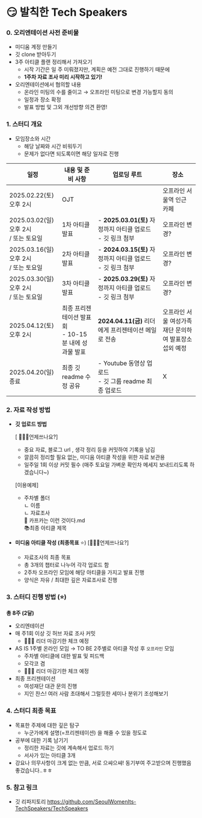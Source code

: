 # 😏 발칙한 Tech Speakers

### 0. 오리엔테이션 사전 준비물

- 미디움 계정 만들기
- 깃 clone 받아두기
- 3주 아티클 플랜 정리해서 가져오기
  - 시작 기간은 일 주 미뤄졌지만, 계획은 예전 그대로 진행하기 때문에
  - **1주차 자료 조사 미리 시작하고 있기!**
- 오리엔테이션에서 협의할 내용
  - 온라인 미팅의 수를 줄이고 → 오프라인 미팅으로 변경 가능할지 동의
  - 일정과 장소 확정
  - 발표 방법 및 그외 개선방향 의견 환영!

### 1. 스터디 개요

- 모임장소와 시간
  - 해당 날짜와 시간 비워두기
  - 문제가 없다면 되도록이면 해당 일자로 진행

| 일정                                          | 내용 및 준비 사항                                       | 업로딩 루트                                                    | 장소                                                   |
| --------------------------------------------- | ------------------------------------------------------- | -------------------------------------------------------------- | ------------------------------------------------------ |
| 2025.02.22(토) <br>오후 2시                   | OJT                                                     |                                                                | 오프라인 서울역 인근 카페                              |
| 2025.03.02(일) <br>오후 2시<br>/ 또는 토요일  | 1차 아티클 발표                                         | - **2025.03.01(토)** 자정까지 아티클 업로드 <br>- 깃 링크 첨부 | 오프라인 변경?                                         |
| 2025.03.16(일) <br>오후 2시 <br>/ 또는 토요일 | 2차 아티클 발표                                         | - **2024.03.15(토)** 자정까지 아티클 업로드 <br>- 깃 링크 첨부 | 오프라인 변경?                                         |
| 2025.03.30(일) <br>오후 2시<br>/ 또는 토요일  | 3차 아티클 발표                                         | - **2025.03.29(토)** 자정까지 아티클 업로드 <br>- 깃 링크 첨부 | 오프라인 변경?                                         |
| 2025.04.12(토) <br>오후 2시                   | 최종 프리젠테이션 발표회 <br>- 10-15분 내에 성과물 발표 | **2024.04.11(금)** 리더에게 프리젠테이션 메일로 전송           | 오프라인 서울 여성가족재단 문의하여 발표장소 섭외 예정 |
| 2025.04.20(일) 종료                           | 최종 깃 readme 수정 공유                                | - Youtube 동영상 업로드 <br>- 깃 그룹 readme 최종 업로드       | X                                                      |

### 2. 자료 작성 방법

- **깃 업로드 방법**

  [ 🙋🏻‍♀️언제쓰나요?]

  - 중요 자료, 블로그 url , 생각 정리 등을 커밋하여 기록을 남김
  - 깔끔히 정리할 필요 없는, 미디움 아티클 작성을 위한 자료 보관용
  - 일주일 1회 이상 커밋 필수 (매주 토요일 가벼운 확인차 메세지 보내드리도록 하겠습니다~) 

  [이용예제]

  - 주차별 폴더  
    ㄴ 이름  
    ㄴ 자료조사  
    🔖 카프카는 이런 것이다.md  
    📚최종 아티클 제목

- **미디움 아티클 작성 (최종목표** ⭐)
  [🙋🏻‍♀️언제쓰나요?]
  - 자료조사의 최종 목표
  - 총 3개의 챕터로 나누어 각각 업로드 함
  - 2주차 오프라인 모임에 해당 아티클을 가지고 발표 진행
  - 양식은 자유 / 최대한 깊은 자료조사로 진행

### 3. 스터디 진행 방법 (⭐)

**총 8주 (2달)**

- 오리엔테이션
- 매 주1회 이상 깃 허브 자료 조사 커밋
  - 🕵🏻‍♀️ 리더 마감기한 체크 예정 
- AS IS 1주별 온라인 모임 → TO BE 2주별로 아티클 작성 후 `오프라인` 모임
  - 주차별 아티클에 대한 발표 및 피드백
  - 모각코 겸
  - 🕵🏻‍♀️ 리더 마감기한 체크 예정 
- 최종 프리젠테이션
  - 여성재단 대관 문의 진행
  - 지인 찬스! 여러 사람 초대해서 그럴듯한 세미나 분위기 조성해보기

### 4. 스터디 최종 목표

- 목표한 주제에 대한 깊은 탐구
  - 누군가에게 설명(=프리젠테이션) 을 해줄 수 있을 정도로
- 공부에 대한 기록 남기기
  - 정리한 자료는 깃에 계속해서 업로드 하기
  - 서사가 있는 아티클 3개
- 강요나 의무사항이 크게 없는 만큼, 서로 으쌰으쌰! 동기부여 주고받으며 진행했음 좋겄습니다..ㅎㅎ

### 5. 참고 링크

- 깃 리파지토리
  https://github.com/SeoulWomenIts-TechSpeakers/TechSpeakers
